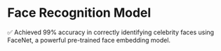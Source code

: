 # Face Recognition Model 
✅ Achieved 99% accuracy in correctly identifying celebrity faces using FaceNet, a powerful pre-trained face embedding model.
